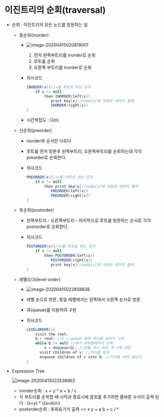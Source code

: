 # 이진트리의 순회(traversal)

- 순회 : 이진트리의 모든 노드를 방문하는 일

  - 중순위(inorder)

    - ![image-20200415020819001](https://user-images.githubusercontent.com/58761162/79368435-55ce0180-7f8a-11ea-9111-ed3e02f22304.png)

      1. 먼저 왼쪽부트리를 inorder로 순회
      2. 루트를 순회
      3. 오른쪽 부트리를 inorder로 순회

    - 의사코드

      ```java
      INORDER(x){//x를 루트로 하는 트리
          if x != null
              then INORDER(left[x])
              	 print key[x]//node[x]에 저장된 데이터 출력
              	 INORDER(right[x])
      }
      ```

    - 시간복잡도 : O(n)

  - 선순위(preorder)

    - inorder와 순서만 다르다

    - 루트를 먼저 방문후 왼쪽부트리, 오른쪽부트리를 순회하는데 각각 preorder로 순회한다.

    - 의사코드

      ```java
      PREORDER(x){//x를 루트로 하는 트리
          if x != null
              then print key[x]//node[x]에 저장된 데이터 출력
              	 PREORDER(left[x])
              	 PREORDER(right[x])
      }
      ```

  - 후순위(postorder)

    - 왼쪽부트리 - 오른쪽부트리 - 마지막으로 루트를 방문하는 순서로 각각 postorder로 순회한다.

    - 의사코드

      ```java
      POSTORDER(x){//x를 루트로 하는 트리
          if x != null
              then POSTORDER(left[x])
              	 POSTORDER(right[x])
              	 print key[x]//node[x]에 저장된 데이터 출력
      }
      ```

      

  - 레벨오더(level-order)

    - ![image-20200415022858838](https://user-images.githubusercontent.com/58761162/79368468-69796800-7f8a-11ea-8f3b-d81d93cc77ae.png)

    - 레벨 순으로 방문, 동일 레벨에서는 왼쪽에서 오른쪽 순서로 방문

    - 큐(queue)를 이용하여 구현

    - 의사코드

      ```java
      LEVELORDER(){
          visit the root;
          Q = root; //Q = queue 큐에 루트를 넣어서 시작
          while Q != null //큐가 비워질때까지 반복
              v = dequeue(Q); //큐를 하나 비운 후 v에 대입
          	visit children of v; //자식을 방문
          	enqueue children of v into Q; //자식을 큐에 넣는다.
      }
      ```

      

- Expression Tree

  ![image-20200415022538962](https://user-images.githubusercontent.com/58761162/79368504-7d24ce80-7f8a-11ea-8f90-289ada7f106c.png)

  - inorder순회 : x + y * a + b / c
  - 각 부트리를 순회할 때 시작과 종료시에 괄호를 추가하면 올바른 수식이 출력 된다
    : (x+y) * ((a+b)/c)
  - postorder순회 : 후위표기식 출력 => x y + a b + c / *

